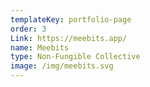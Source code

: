 ```yaml
---
templateKey: portfolio-page
order: 3
Link: https://meebits.app/
name: Meebits
type: Non-Fungible Collective
image: /img/meebits.svg
---
```

